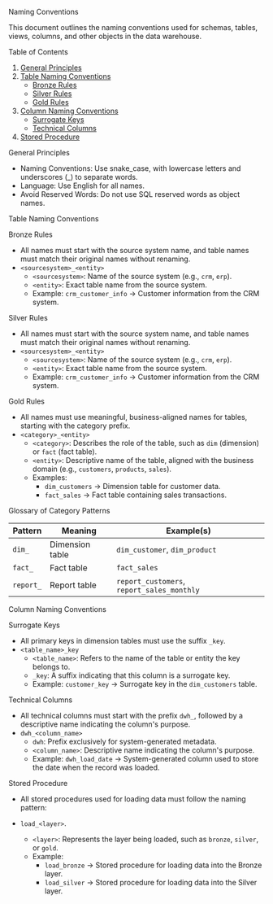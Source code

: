 Naming Conventions

This document outlines the naming conventions used for schemas, tables, views, columns, and other objects in the data warehouse.

Table of Contents

1. [General Principles](#general-principles)
2. [Table Naming Conventions](#table-naming-conventions)
   - [Bronze Rules](#bronze-rules)
   - [Silver Rules](#silver-rules)
   - [Gold Rules](#gold-rules)
3. [Column Naming Conventions](#column-naming-conventions)
   - [Surrogate Keys](#surrogate-keys)
   - [Technical Columns](#technical-columns)
4. [Stored Procedure](#stored-procedure-naming-conventions)


General Principles

- Naming Conventions: Use snake_case, with lowercase letters and underscores (_) to separate words.
- Language: Use English for all names.
- Avoid Reserved Words: Do not use SQL reserved words as object names.

Table Naming Conventions

Bronze Rules
- All names must start with the source system name, and table names must match their original names without renaming.
- `<sourcesystem>_<entity>`  
  - `<sourcesystem>`: Name of the source system (e.g., `crm`, `erp`).  
  - `<entity>`: Exact table name from the source system.  
  - Example: `crm_customer_info` → Customer information from the CRM system.

Silver Rules
- All names must start with the source system name, and table names must match their original names without renaming.
- `<sourcesystem>_<entity>`
  - `<sourcesystem>`: Name of the source system (e.g., `crm`, `erp`).  
  - `<entity>`: Exact table name from the source system.  
  - Example: `crm_customer_info` → Customer information from the CRM system.

Gold Rules
- All names must use meaningful, business-aligned names for tables, starting with the category prefix.
- `<category>_<entity>` 
  - `<category>`: Describes the role of the table, such as `dim` (dimension) or `fact` (fact table).  
  - `<entity>`: Descriptive name of the table, aligned with the business domain (e.g., `customers`, `products`, `sales`).  
  - Examples:
    - `dim_customers` → Dimension table for customer data.  
    - `fact_sales` → Fact table containing sales transactions.  

Glossary of Category Patterns

| Pattern     | Meaning                           | Example(s)                                   |
|-------------|-----------------------------------|----------------------------------------------|
| `dim_`      | Dimension table                   | `dim_customer`, `dim_product`                |
| `fact_`     | Fact table                        | `fact_sales`                                 |
| `report_`   | Report table                      | `report_customers`, `report_sales_monthly`   |

Column Naming Conventions

Surrogate Keys 
- All primary keys in dimension tables must use the suffix `_key`.
- `<table_name>_key` 
  - `<table_name>`: Refers to the name of the table or entity the key belongs to.  
  - `_key`: A suffix indicating that this column is a surrogate key.  
  - Example: `customer_key` → Surrogate key in the `dim_customers` table.
  
Technical Columns
- All technical columns must start with the prefix `dwh_`, followed by a descriptive name indicating the column's purpose.
- `dwh_<column_name>`  
  - `dwh`: Prefix exclusively for system-generated metadata.  
  - `<column_name>`: Descriptive name indicating the column's purpose.  
  - Example: `dwh_load_date` → System-generated column used to store the date when the record was loaded.
 
Stored Procedure

- All stored procedures used for loading data must follow the naming pattern:
- `load_<layer>`.
  
  - `<layer>`: Represents the layer being loaded, such as `bronze`, `silver`, or `gold`.
  - Example: 
    - `load_bronze` → Stored procedure for loading data into the Bronze layer.
    - `load_silver` → Stored procedure for loading data into the Silver layer.
